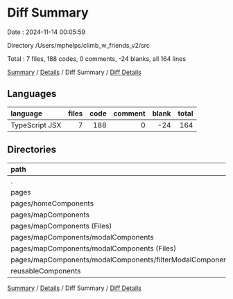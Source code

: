 # Diff Summary

Date : 2024-11-14 00:05:59

Directory /Users/mphelps/climb_w_friends_v2/src

Total : 7 files, 188 codes, 0 comments, -24 blanks, all 164 lines

[Summary](results.md) / [Details](details.md) / Diff Summary / [Diff Details](diff-details.md)

## Languages

| language       | files | code | comment | blank | total |
| :------------- | ----: | ---: | ------: | ----: | ----: |
| TypeScript JSX |     7 |  188 |       0 |   -24 |   164 |

## Directories

| path                                                          | files | code | comment | blank | total |
| :------------------------------------------------------------ | ----: | ---: | ------: | ----: | ----: |
| .                                                             |     7 |  188 |       0 |   -24 |   164 |
| pages                                                         |     5 |  183 |       0 |   -22 |   161 |
| pages/homeComponents                                          |     1 |    0 |       0 |    -3 |    -3 |
| pages/mapComponents                                           |     4 |  183 |       0 |   -19 |   164 |
| pages/mapComponents (Files)                                   |     2 |   64 |       0 |    -5 |    59 |
| pages/mapComponents/modalComponents                           |     2 |  119 |       0 |   -14 |   105 |
| pages/mapComponents/modalComponents (Files)                   |     1 |   51 |       0 |   -20 |    31 |
| pages/mapComponents/modalComponents/filterModalComponents.tsx |     1 |   68 |       0 |     6 |    74 |
| reusableComponents                                            |     2 |    5 |       0 |    -2 |     3 |

[Summary](results.md) / [Details](details.md) / Diff Summary / [Diff Details](diff-details.md)
